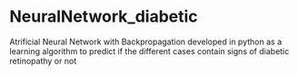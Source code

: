 # NeuralNetwork_diabetic
Atrificial Neural Network with Backpropagation developed in python  as a learning algorithm to predict if the different cases contain signs of diabetic retinopathy or not
